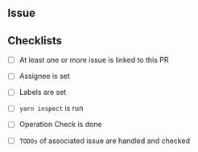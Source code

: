 
## Issue

## Checklists
- [ ] At least one or more issue is linked to this PR
- [ ] Assignee is set
- [ ] Labels are set
- [ ] `yarn inspect` is run
- [ ] Operation Check is done
- [ ] `TODOs` of associated issue are handled and checked

